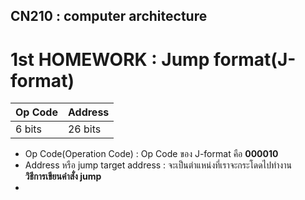 ## CN210 : computer architecture

# 1st HOMEWORK : Jump format(J-format)
|Op Code|Address|
|-----|-----|
|6 bits|26 bits|
* Op Code(Operation Code) : Op Code ของ J-format คือ **000010**
* Address หรือ jump target address : จะเป็นตำแหน่งที่เราจะกระโดดไปทำงาน <br>
**วิธีการเขียนคำสั่ง jump** <br>
* 

